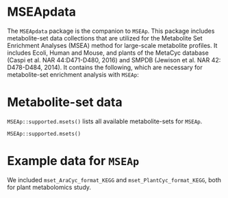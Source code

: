 # MSEApdata
The `MSEApdata` package is the companion to `MSEAp`. This package includes metabolite-set data collections that are utilized for the Metabolite Set Enrichment Analyses (MSEA) method for large-scale metabolite profiles. It includes Ecoli, Human and Mouse, and plants of the MetaCyc database (Caspi et al. NAR 44:D471-D480, 2016) and SMPDB (Jewison et al. NAR 42: D478-D484, 2014). It contains the following, which are necessary for metabolite-set enrichment analysis with `MSEAp`:

# Metabolite-set data
`MSEAp::supported.msets()` lists all available metabolite-sets for `MSEAp`.

```{r}
MSEAp::supported.msets()
```

# Example data for `MSEAp`
We included `mset_AraCyc_format_KEGG` and `mset_PlantCyc_format_KEGG`, both for plant metabolomics study.
